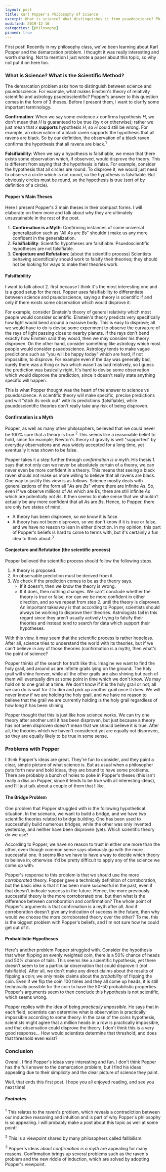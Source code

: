 ```yaml
---
layout: post
title: Karl Popper's Philosophy of Science
excerpt: What is science? What distinguishes it from psuedoscience? Philosopher Karl Popper believed that the answer boils down to falsifiability.
modified: 2019-12-16
categories: [philosophy]
pinned: true
---
```


First post! Recently in my philosophy class, we've been learning about Karl Popper and the demarcation problem. I thought it was really interesting and worth sharing. Not to mention I just wrote a paper about this topic, so why not put it on here too.


### What is Science? What is the Scientific Method?
The demarcation problem asks how to distinguish between science and psuedoscience. For example, what makes Einstein's theory of relativity scientific and astrology psuedoscientific? Popper's answer to this question comes in the form of 3 theses. Before I present them, I want to clarify some important terminology.

**Confirmation**: When we say some evidence *x* confirms hypothesis *H*, we don't mean that *H* is guaranteed to be true (by *x* or otherwise); rather we just mean that *x* **supports** hypothesis *H*, so *H* could still be wrong. For example, an observation of a black raven supports the hypothesis that all ravens are black. So by our definition, the observation of a black raven confirms the hypothesis that all ravens are black.<sup>1</sup>

**Falsifiability**: When we say a hypothesis is falsifiable, we mean that there exists some observation which, if observed, would disprove the theory. This is different from saying that the hypothesis is false. For example, consider the hypothesis that all circles are round. To disprove it, we would just need to observe a circle which is not round, so the hypothesis is falsifiable. But obviously circles must be round, so the hypothesis is true (sort of by definition of a circle).

#### Popper's Main Theses
Here I present Popper's 3 main theses in their compact forms. I will elaborate on them more and talk about why they are ultimately unsustainable in the rest of the post.

1. **Confirmation is a Myth**: Confirming instances of some universal generalization such as "All *A*s are *B*s" shouldn't make us any more confident in the generalization.
2. **Falsifiability**: Scientific hypotheses are falsifiable. Psuedoscientific hypotheses are not falsifiable.
3. **Conjecture and Refutation**: (about the scientific process) Scientists behaving scientifically should work to falsify their theories; they should not be looking for ways to make their theories work.

#### Falsifiability
I want to talk about 2. first because I think it's the most interesting one and is a good setup for the rest. Popper uses falsifiability to differentiate between science and psuedoscience, saying a theory is scientific if and only if there exists some observation which would disprove it.

For example, consider Einstein's theory of general relativity which most people would consider scientific. Einstein's theory predicts very specifically how light would bend around a massive body. This is easy to disprove; all we would have to do is devise some experiment to observe the curvature of the rays of light passing close to nearby planets. If the rays don't bend exactly how Einstein said they would, then we may consider his theory disproven. On the other hand, consider something like astrology which most people would consider psuedoscience. Astrology tends to make vague predictions such as "you will be happy today" which are hard, if not impossible, to disprove. For example even if the day was generally bad, surely there was a thing or two which wasn't as bad relatively, so I guess the prediction was basically right. It's hard to devise some observation which would disprove the prediction, since it doesn't really state anything specific will happen.

This is what Popper thought was the heart of the answer to science vs psuedoscience. A scientific theory will make specific, precise predictions and will "stick its neck out" with its predictions (falsifiable), while psuedoscientific theories don't really take any risk of being disproven.

#### Confirmation is a Myth
Popper, as well as many other philosophers, believed that we could never be 100% sure that a theory is true.<sup>2</sup> This seems like a reasonable belief to hold, since for example, Newton's theory of gravity is well "supported" by everyday observations and was widely accepted for a long time, yet eventually it was shown to be false.

Popper takes it a step further through *confirmation is a myth*. His thesis 1. says that not only can we never be absolutely certain of a theory, we can never even be more confident in a theory. This means that seeing a black raven should not make us more willing to believe that all ravens are black. One way to justify this view is as follows. Science mostly deals with generalizations of the form all "*A*s are *B*s" where there are infinite *A*s. So, even if we observe millions of *A*s which are *B*s, there are still infinite *A*s which are potentially not *B*s. It then seems to make sense that we shouldn't actually be any more confident that all *A*s are *B*s. Hence, to Popper, there are only two states of mind:
* A theory has been disproven, so we know it is false.
* A theory has not been disproven, so we don't know if it is true or false, and we have no reason to lean in either direction.
In my opinion, this part of Popper's beliefs is hard to come to terms with, but it's certainly a fun idea to think about.<sup>3</sup>

#### Conjecture and Refutation (the scientific process)
Popper believed the scientific process should follow the following steps.
1. A theory is proposed.
2. An observable prediction must be derived from it.
3. We check if the prediction comes to be as the theory says.
    * If it doesn't, then we know the theory is wrong.
    * If it does, then nothing changes. We can't conclude whether the theory is true or false, nor can we be more confident in either direction, and so we repeat from step 2. until the theory is disproven.
An important takeaway is that according to Popper, scientists should always be working to disprove their theories. Astrologists fail in this regard since they aren't usually actively trying to falsify their theories and instead tend to search for data which support their hypotheses.

With this view, it may seem that the scientific process is rather hopeless. After all, science tries to understand the world with its theories, but if we can't believe in any of those theories (confirmation is a myth), then what's the point of science?

Popper thinks of the search for truth like this. Imagine we want to find the holy grail, and around us are infinite grails lying on the ground. The holy grail will shine forever, while all the other grails are also shining but each of them will eventually dim at some point in time which we don't know. We may hold on to one grail at a time. We don't know if it is the holy grail or not; all we can do is wait for it to dim and pick up another grail once it does. We will never know if we are holding the holy grail, and we have no reason to believe that the grail we are currently holding is the holy grail regardless of how long it has been shining.

Popper thought that this is just like how science works. We can try one theory after another until it has been disproven, but just because a theory has not been disproven doesn't mean that we should believe it is true. After all, the theories which we haven't considered yet are equally not disproven, so they are equally likely to be true in some sense.

### Problems with Popper
I think Popper's ideas are great. They're fun to consider, and they paint a clear, simple picture of what science is. But as usual when a philosopher puts forth new and bold ideas, they are bound to have some problems. There are probably a bunch of holes to poke in Popper's theses (this isn't really a diss on Popper, since it tends to be true with all interesting ideas), and I'll just talk about a couple of them that I like.

#### The Bridge Problem
One problem that Popper struggled with is the following hypothetical situation. In the scenario, we want to build a bridge, and we have two scientific theories related to bridge building. One has been used to successfully build numerous bridges, while the other was only invented yesterday, and neither have been disproven (yet). Which scientific theory do we use?

According to Popper, we have no reason to trust in either one more than the other, even though common sense says obviously go with the more successful one. It seems like we have to have a way to decide which theory to believe in; otherwise it'd be pretty difficult to apply any of the science we come up with.

Popper's response to this problem is that we should use the more *corroborated* theory. Popper gave a technicaly definition of corroboration, but the basic idea is that it has been more successful in the past, even if that doesn't indicate success in the future. Hence, the more previously successful theory is the more corroborated one, but then what is the difference between corroboration and confirmation? The whole point of Popper's arguments is that confirmation is a myth after all. And if corroboration doesn't give any indication of success in the future, then why would we choose the more corroborated theory over the other? To me, this is the biggest problem with Popper's beliefs, and I'm not sure how he could get out of it.

#### Probabilistic Hypotheses
Here's another problem Popper struggled with. Consider the hypothesis that when flipping an evenly weighted coin, there is a 50% chance of heads and 50% chance of tails. This seems like a scientific hypothesis, yet there doesn't seem to be a particular observation that could disprove it (not falsifiable). After all, we don't make any direct claims about the results of flipping a coin; we only make claims about the *probability* of flipping the coin. Even if we flip the coin 100 times and they all come up heads, it is still technically possible for the coin to have the 50-50 probabilistic properties. Popper's arguments seem to then conclude this hypothesis is not scientific, which seems wrong.

Popper replies with the idea of being *practically impossible*. He says that in each field, scientists can determine what is observation is practically impossible according to some theory. In the case of the coins hypothesis, scientists might agree that a million heads in a row is practically impossible, and that observation could disprove the theory. I don't think this is a very good response... How would scientists determine that threshold, and does that threshold even exist?

### Conclusion
Overall, I find Popper's ideas very interesting and fun. I don't think Popper has the full answer to the demarcation problem, but I find his ideas appealing due to their simplicity and the clear picture of science they paint.

Well, that ends this first post. I hope you all enjoyed reading, and see you next time!

##### Footnotes

<sup>1</sup> This relates to the raven's problem, which reveals a contradiction between our inductive reasoning and intuition and is part of why Popper's philosophy is so appealing. I will probably make a post about this topic as well at some point!

<sup>2</sup> This is a viewpoint shared by many philosophers called fallibilism.

<sup>3</sup> Popper's ideas about *confirmation is a myth* are appealing for many reasons. Confirmation brings up several problems such as the raven's problem and the new riddle of induction, which are solved by adopting Popper's viewpoint.